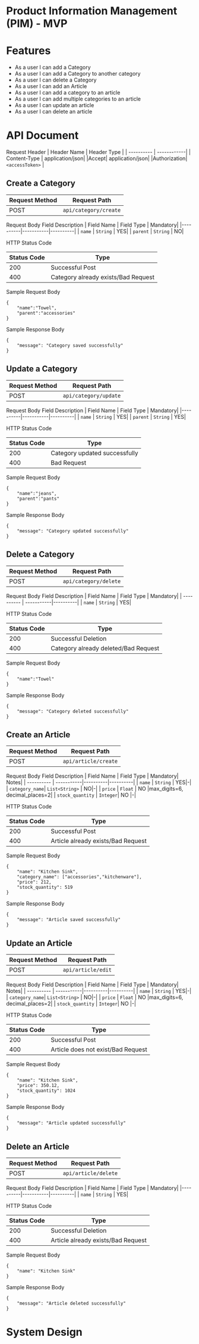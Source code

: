 # Product Information Management (PIM) - MVP

# Features
- As a user I can add a Category
- As a user I can add a Category to another category
- As a user I can delete a Category
- As a user I can add an Article
- As a user I can add a category to an article
- As a user I can add multiple categories to an article
- As a user I can update an article
- As a user I can delete an article

# API Document
Request Header
| Header Name | Header Type |
| ----------  | ------------|
| Content-Type | application/json|
|Accept| application/json|
|Authorization| `<accessToken>` |

## Create a Category
| Request Method | Request Path |
| -------------- | -------------|
|      POST      | `api/category/create` |

Request Body Field Description
| Field Name | Field Type | Mandatory|
|----------|-----------|----------|
|  `name`    | `String`   | YES|
|  `parent`    | `String`   | NO|


HTTP Status Code

| Status Code | Type|
|---|---|
|200|Successful Post|
|400|Category already exists/Bad Request|

Sample Request Body
```
{
    "name":"Towel",
    "parent":"accessories"
}
```
Sample Response Body

```
{
    "message": "Category saved successfully"
}
```

## Update a Category
| Request Method | Request Path |
| -------------- | -------------|
|      POST      | `api/category/update` |

Request Body Field Description
| Field Name | Field Type | Mandatory|
|----------|-----------|----------|
|  `name`  | `String`  | YES|
|  `parent`  | `String`  | YES|

HTTP Status Code

| Status Code | Type|
|---|---|
|200|Category updated successfully|
|400|Bad Request|

Sample Request Body
```
{
    "name":"jeans",
    "parent":"pants"
}
```
Sample Response Body

```
{
    "message": "Category updated successfully"
}
```

## Delete a Category
| Request Method | Request Path |
| -------------- | -------------|
|      POST      | `api/category/delete` |

Request Body Field Description
| Field Name | Field Type | Mandatory|
| ---------- | -----------|----------|
|  `name`    | `String`   | YES|

HTTP Status Code

| Status Code | Type|
|---|---|
|200|Successful Deletion|
|400|Category already deleted/Bad Request|

Sample Request Body
```
{
    "name":"Towel"
}
```
Sample Response Body

```
{
    "message": "Category deleted successfully"
}
```

## Create an Article
| Request Method | Request Path |
| -------------- | -------------|
|      POST      | `api/article/create` |

Request Body Field Description
| Field Name | Field Type | Mandatory| Notes|
| ---------- | -----------|----------|----------|
|  `name`    | `String`   | YES|-|
|  `category_name`| `List<String>`   | NO|-|
|  `price`    | `Float`   | NO |max_digits=6, decimal_places=2|
|  `stock_quantity`    | `Integer`| NO |-|

HTTP Status Code

| Status Code | Type|
|---|---|
|200|Successful Post|
|400|Article already exists/Bad Request|

Sample Request Body
```
{
    "name": "Kitchen Sink",
    "category_name": ["accessories","kitchenware"],
    "price": 212,
    "stock_quantity": 519
}
```
Sample Response Body

```
{
    "message": "Article saved successfully"
}
```

## Update an Article
| Request Method | Request Path |
| -------------- | -------------|
|      POST      | `api/article/edit` |

Request Body Field Description
| Field Name | Field Type | Mandatory| Notes|
| ---------- | -----------|----------|----------|
|  `name`    | `String`   | YES|-|
|  `category_name`| `List<String>`   | NO|-|
|  `price`    | `Float`   | NO |max_digits=6, decimal_places=2|
|  `stock_quantity`    | `Integer`| NO |-|

HTTP Status Code

| Status Code | Type|
|---|---|
|200|Successful Post|
|400|Article does not exist/Bad Request|

Sample Request Body
```
{
    "name": "Kitchen Sink",
    "price": 350.12,
    "stock_quantity": 1024
}
```
Sample Response Body

```
{
    "message": "Article updated successfully"
}
```

## Delete an Article
| Request Method | Request Path |
| -------------- | -------------|
|      POST      | `api/article/delete` |

Request Body Field Description
| Field Name | Field Type | Mandatory|
|----------|-----------|----------|
|  `name`  | `String`  | YES|

HTTP Status Code

| Status Code | Type|
|---|---|
|200|Successful Deletion|
|400|Article already exists/Bad Request|

Sample Request Body
```
{
    "name": "Kitchen Sink"
}
```
Sample Response Body

```
{
    "message": "Article deleted successfully"
}
```

# System Design
